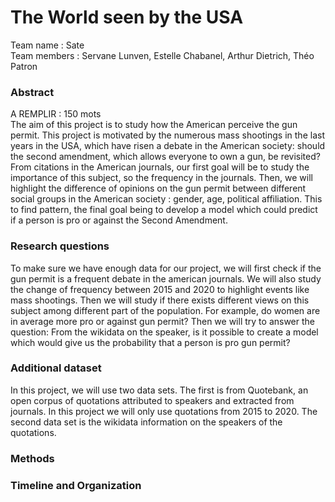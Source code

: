 # The World seen by the USA

Team name : Sate \
Team members : Servane Lunven, Estelle Chabanel, Arthur Dietrich, Théo Patron


### Abstract 

A REMPLIR : 150 mots \
The aim of this project is to study how the American perceive the gun permit. This project is motivated by the numerous mass shootings in the last years in the USA, which have risen a debate in the American society: should the second amendment, which allows everyone to own a gun, be revisited? From citations in the American journals, our first goal will be to study the importance of this subject, so the frequency in the journals. Then, we will highlight the difference of opinions on the gun permit between different social groups in the American society : gender, age, political affiliation. This to find pattern, the final goal being to develop a model which could predict if a person is pro or against the Second Amendment. 

### Research questions
To make sure we have enough data for our project, we will first check if the gun permit is a frequent debate in the american journals. We will also study the change of frequency between 2015 and 2020 to highlight events like mass shootings. Then we will study if there exists different views on this subject among different part of the population. For example, do women are in average more pro or against gun permit? Then we will try to answer the question:  From the wikidata on the speaker, is it possible to create a model which would give us the probability that a person is pro gun permit? 


### Additional dataset
In this project, we will use two data sets. The first is from Quotebank, an open corpus of quotations attributed to speakers and extracted from journals. In this project we will only use quotations from 2015 to 2020. The second data set is the wikidata information on the speakers of the quotations. 

### Methods 


### Timeline and Organization


